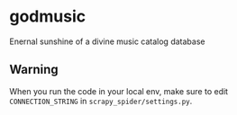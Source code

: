 # godmusic
Enernal sunshine of a divine music catalog database

## Warning

When you run the code in your local env, make sure to edit `CONNECTION_STRING` in `scrapy_spider/settings.py`.
